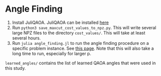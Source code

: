 # Angle Finding

1. Install JuliQAOA. JuliQAOA can be installed [here](https://github.com/lanl/JuliQAOA.jl)
2. Run `python3 save_maxcut_cost_values_to_npz.py`. This will write several large NPZ files to the directory `cost_values/`. This will take at least several hours. 
3. Run `julia angle_finding.jl` to run the angle finding procedure on a specific problem instance. See [this page](https://lanl.github.io/JuliQAOA.jl/dev/angle_finding/). 
Note that this will also take a long time to run, especially for larger p. 


`learned_angles/` contains the list of learned QAOA angles that were used in this study. 
